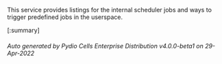 






This service provides listings for the internal scheduler jobs and ways to trigger predefined jobs in the userspace.

[:summary]

###### Auto generated by Pydio Cells Enterprise Distribution v4.0.0-beta1 on 29-Apr-2022
